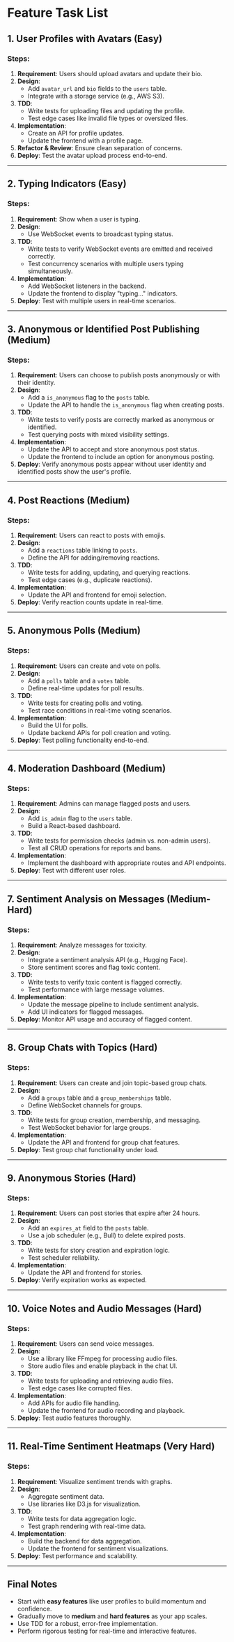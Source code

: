 # Feature Task List

## 1. User Profiles with Avatars (Easy)

### Steps:
1. **Requirement**: Users should upload avatars and update their bio.
2. **Design**:
   - Add `avatar_url` and `bio` fields to the `users` table.
   - Integrate with a storage service (e.g., AWS S3).
3. **TDD**:
   - Write tests for uploading files and updating the profile.
   - Test edge cases like invalid file types or oversized files.
4. **Implementation**:
   - Create an API for profile updates.
   - Update the frontend with a profile page.
5. **Refactor & Review**: Ensure clean separation of concerns.
6. **Deploy**: Test the avatar upload process end-to-end.

---

## 2. Typing Indicators (Easy)

### Steps:
1. **Requirement**: Show when a user is typing.
2. **Design**:
   - Use WebSocket events to broadcast typing status.
3. **TDD**:
   - Write tests to verify WebSocket events are emitted and received correctly.
   - Test concurrency scenarios with multiple users typing simultaneously.
4. **Implementation**:
   - Add WebSocket listeners in the backend.
   - Update the frontend to display "typing..." indicators.
5. **Deploy**: Test with multiple users in real-time scenarios.

---
## 3. Anonymous or Identified Post Publishing (Medium)

### Steps:
1. **Requirement**: Users can choose to publish posts anonymously or with their identity.
2. **Design**:
   - Add a `is_anonymous` flag to the `posts` table.
   - Update the API to handle the `is_anonymous` flag when creating posts.
3. **TDD**:
   - Write tests to verify posts are correctly marked as anonymous or identified.
   - Test querying posts with mixed visibility settings.
4. **Implementation**:
   - Update the API to accept and store anonymous post status.
   - Update the frontend to include an option for anonymous posting.
5. **Deploy**: Verify anonymous posts appear without user identity and identified posts show the user's profile.

---

## 4. Post Reactions (Medium)

### Steps:
1. **Requirement**: Users can react to posts with emojis.
2. **Design**:
   - Add a `reactions` table linking to `posts`.
   - Define the API for adding/removing reactions.
3. **TDD**:
   - Write tests for adding, updating, and querying reactions.
   - Test edge cases (e.g., duplicate reactions).
4. **Implementation**:
   - Update the API and frontend for emoji selection.
5. **Deploy**: Verify reaction counts update in real-time.

---




## 5. Anonymous Polls (Medium)

### Steps:
1. **Requirement**: Users can create and vote on polls.
2. **Design**:
   - Add a `polls` table and a `votes` table.
   - Define real-time updates for poll results.
3. **TDD**:
   - Write tests for creating polls and voting.
   - Test race conditions in real-time voting scenarios.
4. **Implementation**:
   - Build the UI for polls.
   - Update backend APIs for poll creation and voting.
5. **Deploy**: Test polling functionality end-to-end.

---

## 4. Moderation Dashboard (Medium)

### Steps:
1. **Requirement**: Admins can manage flagged posts and users.
2. **Design**:
   - Add `is_admin` flag to the `users` table.
   - Build a React-based dashboard.
3. **TDD**:
   - Write tests for permission checks (admin vs. non-admin users).
   - Test all CRUD operations for reports and bans.
4. **Implementation**:
   - Implement the dashboard with appropriate routes and API endpoints.
5. **Deploy**: Test with different user roles.

---
## 7. Sentiment Analysis on Messages (Medium-Hard)

### Steps:
1. **Requirement**: Analyze messages for toxicity.
2. **Design**:
   - Integrate a sentiment analysis API (e.g., Hugging Face).
   - Store sentiment scores and flag toxic content.
3. **TDD**:
   - Write tests to verify toxic content is flagged correctly.
   - Test performance with large message volumes.
4. **Implementation**:
   - Update the message pipeline to include sentiment analysis.
   - Add UI indicators for flagged messages.
5. **Deploy**: Monitor API usage and accuracy of flagged content.

---

## 8. Group Chats with Topics (Hard)

### Steps:
1. **Requirement**: Users can create and join topic-based group chats.
2. **Design**:
   - Add a `groups` table and a `group_memberships` table.
   - Define WebSocket channels for groups.
3. **TDD**:
   - Write tests for group creation, membership, and messaging.
   - Test WebSocket behavior for large groups.
4. **Implementation**:
   - Update the API and frontend for group chat features.
5. **Deploy**: Test group chat functionality under load.

---

## 9. Anonymous Stories (Hard)

### Steps:
1. **Requirement**: Users can post stories that expire after 24 hours.
2. **Design**:
   - Add an `expires_at` field to the `posts` table.
   - Use a job scheduler (e.g., Bull) to delete expired posts.
3. **TDD**:
   - Write tests for story creation and expiration logic.
   - Test scheduler reliability.
4. **Implementation**:
   - Update the API and frontend for stories.
5. **Deploy**: Verify expiration works as expected.

---

## 10. Voice Notes and Audio Messages (Hard)

### Steps:
1. **Requirement**: Users can send voice messages.
2. **Design**:
   - Use a library like FFmpeg for processing audio files.
   - Store audio files and enable playback in the chat UI.
3. **TDD**:
   - Write tests for uploading and retrieving audio files.
   - Test edge cases like corrupted files.
4. **Implementation**:
   - Add APIs for audio file handling.
   - Update the frontend for audio recording and playback.
5. **Deploy**: Test audio features thoroughly.

---

## 11. Real-Time Sentiment Heatmaps (Very Hard)

### Steps:
1. **Requirement**: Visualize sentiment trends with graphs.
2. **Design**:
   - Aggregate sentiment data.
   - Use libraries like D3.js for visualization.
3. **TDD**:
   - Write tests for data aggregation logic.
   - Test graph rendering with real-time data.
4. **Implementation**:
   - Build the backend for data aggregation.
   - Update the frontend for sentiment visualizations.
5. **Deploy**: Test performance and scalability.

---

## Final Notes
- Start with **easy features** like user profiles to build momentum and confidence.
- Gradually move to **medium** and **hard features** as your app scales.
- Use TDD for a robust, error-free implementation.
- Perform rigorous testing for real-time and interactive features.
